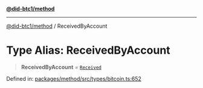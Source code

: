 [**@did-btc1/method**](../README.md)

***

[@did-btc1/method](../globals.md) / ReceivedByAccount

# Type Alias: ReceivedByAccount

> **ReceivedByAccount** = [`Received`](Received.md)

Defined in: [packages/method/src/types/bitcoin.ts:652](https://github.com/dcdpr/did-btc1-js/blob/751aedd75738c26882a2149e644ae32b9e424707/packages/method/src/types/bitcoin.ts#L652)
